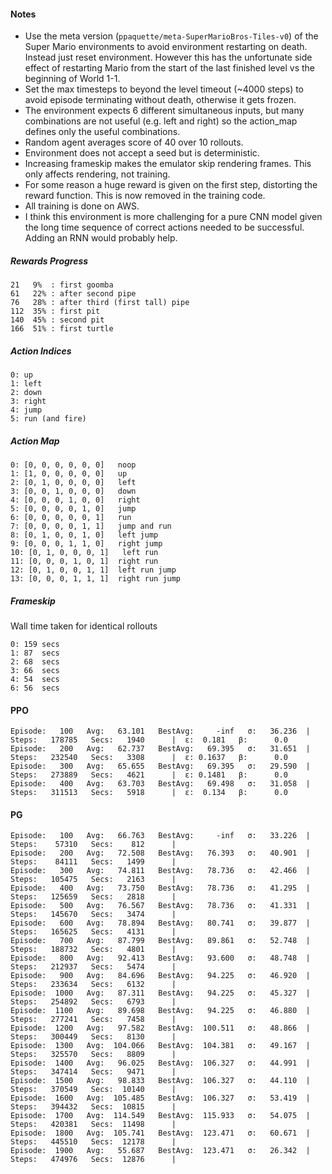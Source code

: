 #### Notes

- Use the meta version (`ppaquette/meta-SuperMarioBros-Tiles-v0`) of the Super Mario environments to avoid environment restarting on death.  Instead just reset environment.   However this has the unfortunate side effect of restarting Mario from the start of the last finished level vs the beginning of World 1-1.
- Set the max timesteps to beyond the level timeout (~4000 steps) to avoid episode terminating without death, otherwise it gets frozen.
- The environment expects 6 different simultaneous inputs, but many combinations are not useful (e.g. left and right) so the action_map defines only the useful combinations.
- Random agent averages score of 40 over 10 rollouts.
- Environment does not accept a seed but is deterministic.
- Increasing frameskip makes the emulator skip rendering frames.  This only affects rendering, not training.
- For some reason a huge reward is given on the first step, distorting the reward function.  This is now removed in the training code.
- All training is done on AWS.
- I think this environment is more challenging for a pure CNN model given the long time sequence of correct actions needed to be successful.  Adding an RNN would probably help.


##### Rewards Progress
```
21   9%  : first goomba
61   22% : after second pipe
76   28% : after third (first tall) pipe
112  35% : first pit
140  45% : second pit
166  51% : first turtle
```


##### Action Indices
```
0: up
1: left
2: down
3: right
4: jump
5: run (and fire)
```

##### Action Map
```
0: [0, 0, 0, 0, 0, 0]   noop
1: [1, 0, 0, 0, 0, 0]   up
2: [0, 1, 0, 0, 0, 0]   left
3: [0, 0, 1, 0, 0, 0]   down
4: [0, 0, 0, 1, 0, 0]   right
5: [0, 0, 0, 0, 1, 0]   jump
6: [0, 0, 0, 0, 0, 1]   run
7: [0, 0, 0, 0, 1, 1]   jump and run
8: [0, 1, 0, 0, 1, 0]   left jump
9: [0, 0, 0, 1, 1, 0]   right jump
10: [0, 1, 0, 0, 0, 1]   left run
11: [0, 0, 0, 1, 0, 1]  right run
12: [0, 1, 0, 0, 1, 1]  left run jump
13: [0, 0, 0, 1, 1, 1]  right run jump
```

##### Frameskip
Wall time taken for identical rollouts
```
0: 159 secs
1: 87  secs
2: 68  secs
3: 66  secs
4: 54  secs
6: 56  secs
```

#### PPO
```
Episode:   100   Avg:   63.101   BestAvg:     -inf   σ:   36.236  |  Steps:   178785   Secs:   1940      |  ε:  0.181   β:      0.0
Episode:   200   Avg:   62.737   BestAvg:   69.395   σ:   31.651  |  Steps:   232540   Secs:   3308      |  ε: 0.1637   β:      0.0
Episode:   300   Avg:   65.655   BestAvg:   69.395   σ:   29.590  |  Steps:   273889   Secs:   4621      |  ε: 0.1481   β:      0.0
Episode:   400   Avg:   63.703   BestAvg:   69.498   σ:   31.058  |  Steps:   311513   Secs:   5918      |  ε:  0.134   β:      0.0
```

#### PG
```
Episode:   100   Avg:   66.763   BestAvg:     -inf   σ:   33.226  |  Steps:    57310   Secs:    812      |
Episode:   200   Avg:   72.508   BestAvg:   76.393   σ:   40.901  |  Steps:    84111   Secs:   1499      |
Episode:   300   Avg:   74.811   BestAvg:   78.736   σ:   42.466  |  Steps:   105475   Secs:   2163      |
Episode:   400   Avg:   73.750   BestAvg:   78.736   σ:   41.295  |  Steps:   125659   Secs:   2818      |
Episode:   500   Avg:   76.567   BestAvg:   78.736   σ:   41.331  |  Steps:   145670   Secs:   3474      |
Episode:   600   Avg:   78.894   BestAvg:   80.741   σ:   39.877  |  Steps:   165625   Secs:   4131      |
Episode:   700   Avg:   87.799   BestAvg:   89.861   σ:   52.748  |  Steps:   188732   Secs:   4801      |
Episode:   800   Avg:   92.413   BestAvg:   93.600   σ:   48.748  |  Steps:   212937   Secs:   5474      |
Episode:   900   Avg:   84.696   BestAvg:   94.225   σ:   46.920  |  Steps:   233634   Secs:   6132      |
Episode:  1000   Avg:   87.311   BestAvg:   94.225   σ:   45.327  |  Steps:   254892   Secs:   6793      |
Episode:  1100   Avg:   89.698   BestAvg:   94.225   σ:   46.880  |  Steps:   277241   Secs:   7458      |
Episode:  1200   Avg:   97.582   BestAvg:  100.511   σ:   48.866  |  Steps:   300449   Secs:   8130      |
Episode:  1300   Avg:  104.066   BestAvg:  104.381   σ:   49.167  |  Steps:   325570   Secs:   8809      |
Episode:  1400   Avg:   96.025   BestAvg:  106.327   σ:   44.991  |  Steps:   347414   Secs:   9471      |
Episode:  1500   Avg:   98.833   BestAvg:  106.327   σ:   44.110  |  Steps:   370549   Secs:  10140      |
Episode:  1600   Avg:  105.485   BestAvg:  106.327   σ:   53.419  |  Steps:   394432   Secs:  10815      |
Episode:  1700   Avg:  114.549   BestAvg:  115.933   σ:   54.075  |  Steps:   420381   Secs:  11498      |
Episode:  1800   Avg:  105.741   BestAvg:  123.471   σ:   60.671  |  Steps:   445510   Secs:  12178      |
Episode:  1900   Avg:   55.687   BestAvg:  123.471   σ:   26.342  |  Steps:   474976   Secs:  12876      |
```

